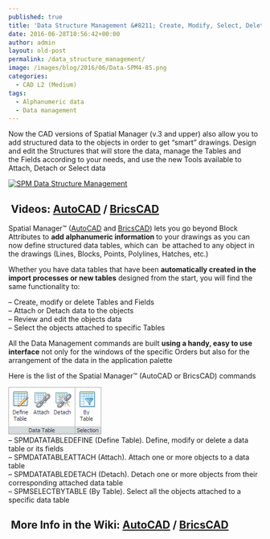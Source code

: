 ```yaml
---
published: true
title: 'Data Structure Management &#8211; Create, Modify, Select, Delete'
date: 2016-06-28T10:56:42+00:00
author: admin
layout: old-post
permalink: /data_structure_management/
image: /images/blog/2016/06/Data-SPM4-85.png
categories:
  - CAD L2 (Medium)
tags:
  - Alphanumeric data
  - Data management
---
```

<p dir="ltr">
  Now the CAD versions of Spatial Manager (v.3 and upper) also allow you to add structured data to the objects in order to get &#8220;smart&#8221; drawings. Design and edit the Structures that will store the data, manage the Tables and the Fields according to your needs, and use the new Tools available to Attach, Detach or Select data
</p>

<p>
  <!--more-->
</p>

<p>
  <a href="/images/blog/2016/06/SPM-Data-Structure-Management.png" target="_blank" rel="nofollow"><img src="/images/blog/2016/06/SPM-Data-Structure-Management-1024x577.png" alt="SPM Data Structure Management" width="625" height="352" srcset="/images/blog/2016/06/SPM-Data-Structure-Management-1024x577.png 1024w, /images/blog/2016/06/SPM-Data-Structure-Management-300x169.png 300w, /images/blog/2016/06/SPM-Data-Structure-Management-768x433.png 768w, /images/blog/2016/06/SPM-Data-Structure-Management-624x351.png 624w, /images/blog/2016/06/SPM-Data-Structure-Management.png 1266w" sizes="(max-width: 625px) 100vw, 625px" /></a>
</p>

<h2>
   <strong>Videos: <span><span><a href="https://youtu.be/nn6UDmhefoU?rel=0" target="_blank" rel="nofollow">AutoCAD</a> </span>/ <span><a href="https://youtu.be/Ud_4ZM7gWS4?rel=0" target="_blank" rel="nofollow">BricsCAD</a></span></span></strong>
</h2>

<p>
  Spatial Manager™ (<a href="http://www.spatialmanager.com/spm-forautocad/" target="_blank" rel="nofollow">AutoCAD</a> and <a href="http://www.spatialmanager.com/spm-forbricscad/" target="_blank" rel="nofollow">BricsCAD</a>) lets you go beyond Block Attributes to <strong>add alphanumeric information </strong>to your drawings as you can now define structured data tables, which can  be attached to any object in the drawings (Lines, Blocks, Points, Polylines, Hatches, etc.)
</p>

<p>
  Whether you have data tables that have been <strong>automatically created in the import processes or new tables</strong> designed from the start, you will find the same functionality to:
</p>

<p>
  &#8211; Create, modify or delete Tables and Fields<br /> &#8211; Attach or Detach data to the objects<br /> &#8211; Review and edit the objects data<br /> &#8211; Select the objects attached to specific Tables
</p>

<p>
  All the Data Management commands are built <strong>using a handy, easy to use interface</strong> not only <span>for</span> the windows of the specific Orders but also<span> for</span> the arrangement of the data in the application palette
</p>

<p>
  Here is the list of the Spatial Manager™ (AutoCAD or BricsCAD) commands
</p>

<p>
  <a href="/images/blog/2016/06/SPM-Data-Structure-Management-Ribbon.png" target="_blank" rel="nofollow"><img src="/images/blog/2016/06/SPM-Data-Structure-Management-Ribbon.png" alt="SPM Data Structure Management Ribbon" width="185" height="94" /></a><br /> &#8211; SPMDATATABLEDEFINE (Define Table). Define, modify or delete a data table or its fields<br /> &#8211; SPMDATATABLEATTACH (Attach). Attach one or more objects to a data table<br /> &#8211; SPMDATATABLEDETACH (Detach). Detach one or more objects from their corresponding attached data table<br /> &#8211; SPMSELECTBYTABLE (By Table). Select all the objects attached to a specific data table
</p>

<h2>
   <strong>More Info in the Wiki: <span><span><a href="http://wiki.spatialmanager.com/index.php/Spatial_Manager%E2%84%A2_for_AutoCAD_-_FAQs:_Data_Structure_Management_(%22Standard%22_and_%22Professional%22_editions_only)" target="_blank" rel="nofollow">AutoCAD</a> </span>/ <span><a href="http://wiki.spatialmanager.com/index.php/Spatial_Manager%E2%84%A2_for_BricsCAD_-_FAQs:_Data_Structure_Management_(%22Standard%22_and_%22Professional%22_editions_only)" target="_blank" rel="nofollow">BricsCAD</a></span></span></strong>
</h2>